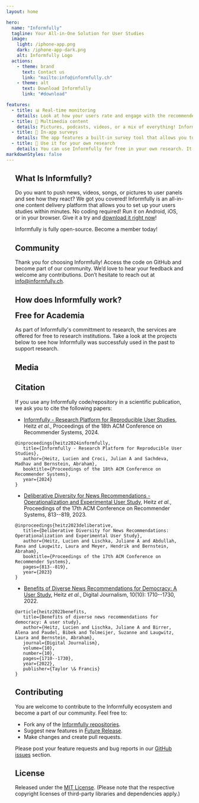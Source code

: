 ```yaml
---
layout: home

hero:
  name: "Informfully"
  tagline: Your All-in-One Solution for User Studies
  image:
    light: /iphone-app.png
    dark: /iphone-app-dark.png
    alt: Informfully Logo
  actions:
    - theme: brand
      text: Contact us
      link: "mailto:info@informfully.ch"
    - theme: alt
      text: Download Informfully
      link: "#download"

features:
  - title: 📊 Real-time monitoring
    details: Look at how your users rate and engage with the recommended content. All interactions can be monitored online and exported.
  - title: 🎥 Multimedia content
    details: Pictures, podcasts, videos, or a mix of everything! Informfully supports a wide range of content types that you can push to users at any time.
  - title: 📝 In-app surveys
    details: The app features a built-in survey tool that allows you to send questionnaires to the participants and personalized notifications. Evaluate the answers automatically and export them.
  - title: 🔬 Use it for your own research
    details: You can use Informfully for free in your own research. It can be custom-tailored to your preferences and experimental design.
markdownStyles: false
---
```


<div class="home-content vp-doc">

## What Is Informfully?

Do you want to push news, videos, songs, or pictures to user panels and see how they react? We got you covered! Informfully is an all-in-one content delivery platform that allows you to set up your users studies within minutes. No coding required! Run it on Android, iOS, or in your browser. Give it a try and <a href="#download" class="smoothscroll">download it right now</a>!

Informfully is fully open-source. Become a member today!

## Community

Thank you for choosing Informfully!
Access the code on GitHub and become part of our community. We’d love to hear your feedback and welcome any contributions. Don’t hesitate to reach out at [info@informfully.ch](mailto:info@informfully.ch).

<Community />

## How does Informfully work?

</div>
<How />

<DownloadCallToAction />
<div class="home-content vp-doc">

<div class="no-border-top">

## Free for Academia

As part of Informfully's committment to research, the services are offered for free to research institutions. Take a look at the projects below to see how Informfully was successfuly used in the past to support research.

</div>

## Media

<MediaLinks />

## Citation

If you use any Informfully code/repository in a scientific publication,
we ask you to cite the following papers:

-   [Informfully - Research Platform for Reproducible User
    Studies](https://www.researchgate.net/publication/383261885_Informfully_-_Research_Platform_for_Reproducible_User_Studies),
    Heitz *et al.*, Proceedings of the 18th ACM Conference on
    Recommender Systems, 2024.

```
@inproceedings{heitz2024informfully,
   title={Informfully - Research Platform for Reproducible User Studies},
   author={Heitz, Lucien and Croci, Julian A and Sachdeva, Madhav and Bernstein, Abraham},
   booktitle={Proceedings of the 18th ACM Conference on Recommender Systems},
   year={2024}
}
```

-   [Deliberative Diversity for News Recommendations -
    Operationalization and Experimental User
    Study](https://dl.acm.org/doi/10.1145/3604915.3608834), Heitz *et
    al.*, Proceedings of the 17th ACM Conference on Recommender Systems,
    813--819, 2023.

```
@inproceedings{heitz2023deliberative,
   title={Deliberative Diversity for News Recommendations: Operationalization and Experimental User Study},
   author={Heitz, Lucien and Lischka, Juliane A and Abdullah, Rana and Laugwitz, Laura and Meyer, Hendrik and Bernstein, Abraham},
   booktitle={Proceedings of the 17th ACM Conference on Recommender Systems},
   pages={813--819},
   year={2023}
}
```

-   [Benefits of Diverse News Recommendations for Democracy: A User
    Study](https://www.tandfonline.com/doi/full/10.1080/21670811.2021.2021804),
    Heitz *et al.*, Digital Journalism, 10(10): 1710--1730, 2022.

```
@article{heitz2022benefits,
   title={Benefits of diverse news recommendations for democracy: A user study},
   author={Heitz, Lucien and Lischka, Juliane A and Birrer, Alena and Paudel, Bibek and Tolmeijer, Suzanne and Laugwitz, Laura and Bernstein, Abraham},
   journal={Digital Journalism},
   volume={10},
   number={10},
   pages={1710--1730},
   year={2022},
   publisher={Taylor \& Francis}
}
```

## Contributing

You are welcome to contribute to the Informfully ecosystem and become a part of our community.
Feel free to:

- Fork any of the [Informfully repositories](https://github.com/Informfully/Documentation).
- Suggest new features in [Future Release](https://github.com/orgs/Informfully/projects/1).
- Make changes and create pull requests.

Please post your feature requests and bug reports in our [GitHub issues](https://github.com/Informfully/Documentation/issues) section.

## License

Released under the [MIT
License](https://github.com/Informfully/Documentation/blob/main/LICENSE).
(Please note that the respective copyright licenses of third-party
libraries and dependencies apply.)

</div>

<Footer />

<script setup>
import Community from './components/Community.vue'
import MediaLinks from './components/MediaLinks.vue'
import DownloadCallToAction from './components/DownloadCallToAction.vue'
import How from './components/How.vue'
import Footer from './.vitepress/theme/Footer.vue'
</script>



<style scoped>
.home-content {
  max-width: 800px;
  margin-left: auto;
  margin-right: auto;
  @media (min-width: 640px) {
    padding: 0 48px;
  }
  padding: 0 24px;
}

.home-content.first {
  margin-top: 50px;
}

.home-button {
  margin: 20px auto;
  text-align: center;
}

.home-button a {
  text-decoration: none;
}

.home-content img {
  margin: 20px auto;
  border-radius: 10px;
}

.no-border-top {
  h2 {
    border-top: none !important;
    margin-top: 15px;
  }
}
</style>
